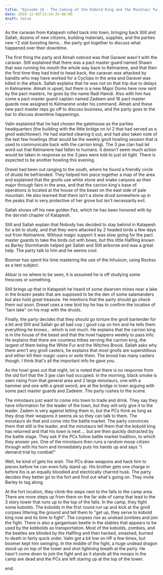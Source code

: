 ```yaml
---
title: "Episode 16 - The Coming of the Kobold King and the Minotaur Twins Massacre"
date: 2018-12-05T12:24:35-06:00
draft: false
---
```


As the caravan from Katapesh rolled back into town, bringing back Still and Sallah, dozens of new citizens, building materials, supplies, and the parties new +2 stat boosting items... the party got together to discuss what happened over their downtime. 

The first thing the party and Almah noticed was that Garavel wasn't with the caravan. Still explained that there was a pact master guard named Shawn that was running his mouth the whole way back to Kelmarene, and that then the first time they had tried to head back, the caravan was attacked by bandits who may have worked for a Cyclops in the area and Garavel was killed in the attack. Sallah explains that he was not on that trip due to delays in Kelmarene. Almah is upset, but there is a new Major Domo here now sent by the pact masters, he goes by the name Radi Hamdi. Also with him has come a pact master guard captain named Zadeem and 16 pact master guards now assigned to Kelmarene under his command. Almah and these new pact master reps go off to discuss business, and the party goes to the bar to discuss downtime happenings. 

Valin explained that he had chosen the gatehouse as the parties headquarters (the building with the little bridge on lvl 2 that had served as a gnoll watchtower). He had started clearing it out, and had also taken note of the last few howlings (that would be the weekly gnoll howling session that is used to communicate back with the carrion king). The 3 jaw clan had let word out that Kelmarene had fallen to humans. It doesn't seem much action would be taken in response as the 3 jaws were told to just sit tight. There is expected to be another howling this evening. 

Drexel had been out ranging to the south, where he found a friendly circle of druids he befriended. They helped him piece together a map of the area and explained that the gnolls use white stone and snake canyons as their major through fairs in the area, and that the carrion king's base of operations is located at the house of the beast on the east side of pale mountain. He also learned that there isn't a stone druid somewhere up in the peaks that is very protective of her grove but isn't necessarily evil. 

Sallah shows off his new golden Fez, which he has been honored with by the dervish chapter of Katapesh. 

Still and Sallah explain that Nobody has decided to stay behind in Katapesh for a bit to study, and that they were attacked by 2 headed birds a few days out from Kelmarene. Without magic support it was slow going for the pact master guards to take the birds out with bows, but this little Halfling known as Barley Stormhands helped get Sallah and Still airborne and was a great help. The party talk to him and he seems cool. 

Boomer has spent his time mastering the use of the Infusium, using Rockso as a test subject. 

Akbar is no where to be seen, it is assumed he is off studying some frescoes or something. 

Still brings up that in Katapesh he heard of some dwarven mines near a lake in the brazen peaks that are supposed to be the den of some salamanders but also hold great treasure. He mentions that the party should go check them out soon. Drexel uses a new bird toy he has to confirm the location of "tarn lake" on his map with the druids.

Finally, the party decides that they should go torture the gnoll bartender for a bit and Still and Sallah go all bad cop / good cop on him and he tells them everything he knows... which is not much. He explains that the carrion king is in the house of the beast and that the howl happens weekly to pass info. He explains that there are countess tribes serving the carrion king, the largest of them being the White Fur and the Witches Brood. Sallah asks why there aren't any gnoll casters, he explains that most gnolls are superstitious and either kill their magic users or exile them. The brood has many casters though. I think that's all the important info he gave you. 

As the howl goes out that night, iot is noted that there is no response from the old fort that the 3 jaw clan had occupied. In the morning, black smoke is seen rising from that general area and 2 large minotaurs, one with a hammer and one with a great sword, are at the bridge in town arguing with some pact master guards and Zadeem. The party rushes to the scene. 
 
The minotaurs just want to come into town to trade and drink. They say they have information for the leader of the town, but they will only give it to the leader. Zadem is very against letting them in, but the PCs think as long as they drop their weapons it seems ok so they can talk to them. The minotaurs do that and come into the battle market. The party convinces them that still is the leader, and the minotaurs tell them that the kobold king has returned and that his town is next.... but are then quickly distracted by the battle stage. They ask if the PCs follow battle market tradition, to which they answer yes. One of the minotaurs then runs a random moop citizen through with his horn and immediately puts his hands up and says "I demand trial by combat!" 

Well, he kind of gets his wish. The PCs draw weapons and hack him to pieces before he can even fully stand up. His brother gets one charge in before his is an equally bloodied and electrically charred husk. The party decides they better go to the fort and find out what's going on. They invite Barley to tag along. 

At the fort location, they climb the steps next to the falls to the camp area. There are more steps up from there on the far side of camp that lead to the 3 story tower that runs up to the top of the falls. In the camp, they fight some kobolds. The kobolds in the first round run up and kick at the gnoll corpses littering the ground and tell them to "get up, they serve to kobold king now and its time to fight". The corpses rise as undead zombies and join the fight. There is also a gargantuan beetle in  the stables that appears to be used by the kobbolds as transportation. Most of the kobolds, zombies, and the beetles are blinded by the Halfling and then hacked, smashed, burned to death in fairly quick order. Valin got a bit low on HP a few times, but boomer kept him swinging. In the middle of the fight, a huge undead dragon stood up on top of the tower and shot lightning breath at the party. He hasn't come down to join the fight and as it stands all the moops in the camp are dead and the PCs are left staring up at the top of the tower. 

end. 

